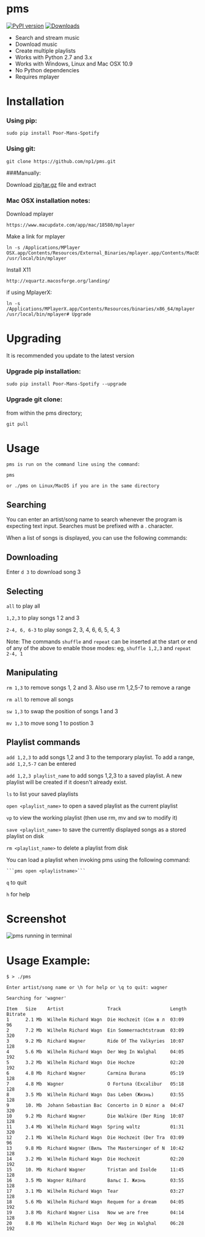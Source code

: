 pms
===
[![PyPI version](http://badge.fury.io/py/Poor-Mans-Spotify.png)](https://pypi.python.org/pypi/Poor-Mans-Spotify)
[![Downloads](https://pypip.in/d/Poor-Mans-Spotify/badge.png)](https://pypi.python.org/pypi/Poor-Mans-Spotify)


 - Search and stream music
 - Download music
 - Create multiple playlists
 - Works with Python 2.7 and 3.x
 - Works with Windows, Linux and Mac OSX 10.9
 - No Python dependencies
 - Requires mplayer

# Installation

### Using pip:
    
    sudo pip install Poor-Mans-Spotify

### Using git:

    git clone https://github.com/np1/pms.git
    
###Manually:

Download [zip](https://github.com/np1/pms/archive/master.zip)/[tar.gz](https://github.com/np1/pms/archive/master.tar.gz) file and extract

### Mac OSX installation notes:
    
Download mplayer

    https://www.macupdate.com/app/mac/18580/mplayer

Make a link for mplayer

    ln -s /Applications/MPlayer OSX.app/Contents/Resources/External_Binaries/mplayer.app/Contents/MacOS/mplayer /usr/local/bin/mplayer

Install X11

    http://xquartz.macosforge.org/landing/
    
if using MplayerX: 

    ln -s /Applications/MPlayerX.app/Contents/Resources/binaries/x86_64/mplayer /usr/local/bin/mplayer# Upgrade

# Upgrading

It is recommended you update to the latest version

### Upgrade pip installation:

    sudo pip install Poor-Mans-Spotify --upgrade

### Upgrade git clone:

from within the pms directory;

    git pull


# Usage

    pms is run on the command line using the command:
    
    pms
    
    or ./pms on Linux/MacOS if you are in the same directory


Searching
---------

You can enter an artist/song name to search whenever the program is expecting text
input. Searches must be prefixed with a . character.

When a list of songs is displayed, you can use the following commands:

Downloading
-----------
Enter ```d 3``` to download song 3

Selecting
---------

```all``` to play all

```1,2,3``` to play songs 1 2 and 3

```2-4, 6, 6-3``` to play songs 2, 3, 4, 6, 6, 5, 4, 3

Note: The commands ```shuffle``` and ```repeat``` can be inserted at the start or end of 
any of the above to enable those modes: eg, ```shuffle 1,2,3``` and ```repeat 2-4, 1```


Manipulating
------------
```rm 1,3``` to remove songs 1, 2 and 3.  Also use rm 1,2,5-7 to remove a range

```rm all``` to remove all songs

```sw 1,3``` to swap the position of songs 1 and 3

```mv 1,3``` to move song 1 to postion 3


Playlist commands
-----------------

```add 1,2,3``` to add songs 1,2 and 3 to the temporary playlist.  To add a range,
 ```add 1,2,5-7```  can be entered
    
```add 1,2,3 playlist_name``` to add songs 1,2,3 to a saved playlist.  A new playlist will be created if it doesn't already exist.

```ls``` to list your saved playlists

```open <playlist_name>``` to open a saved playlist as the current playlist

```vp``` to view the working playlist (then use rm, mv and sw to modify it)

```save <playlist_name>``` to save the currently displayed songs as a stored
    playlist on disk

```rm <playlist_name>``` to delete a playlist from disk

You can load a playlist when invoking pms using the following command:

    ```pms open <playlistname>```

```q``` to quit

```h``` for help


# Screenshot
![pms running in terminal](http://i.imgur.com/Oqyz5vk.png "pms running in terminal")

# Usage Example:

    $ > ./pms

    Enter artist/song name or \h for help or \q to quit: wagner

    Searching for 'wagner'

    Item   Size    Artist                Track                  Length   Bitrate 
    1      2.1 Mb  Wilhelm Richard Wagn  Die Hochzeit (Сон в л  03:09    96      
    2      7.2 Mb  Wilhelm Richard Wagn  Ein Sommernachtstraum  03:09    320     
    3      9.2 Mb  Richard Wagner        Ride Of The Valkyries  10:07    128     
    4      5.6 Mb  Wilhelm Richard Wagn  Der Weg In Walghal     04:05    192     
    5      3.2 Mb  Wilhelm Richard Wagn  Die Hochze             02:20    192     
    6      4.8 Mb  Richard Wagner        Carmina Burana         05:19    128     
    7      4.8 Mb  Wagner                O Fortuna (Excalibur   05:18    128     
    8      3.5 Mb  Wilhelm Richard Wagn  Das Leben (Жизнь)      03:55    128     
    9      10. Mb  Johann Sebastian Bac  Concerto in D minor a  04:47    320     
    10     9.2 Mb  Richard Wagner        Die Walküre (Der Ring  10:07    128     
    11     3.4 Mb  Wilhelm Richard Wagn  Spring waltz           01:31    320     
    12     2.1 Mb  Wilhelm Richard Wagn  Die Hochzeit (Der Tra  03:09    96      
    13     9.8 Mb  Richard Wagner (Виль  The Mastersinger of N  10:42    128     
    14     3.2 Mb  Wilhelm Richard Wagn  Die Hochzeit           02:20    192     
    15     10. Mb  Richard Wagner        Tristan and Isolde     11:45    128     
    16     3.5 Mb  Wagner Riñhard        Вальс I. Жизнь         03:55    128     
    17     3.1 Mb  Wilhelm Richard Wagn  Tear                   03:27    128     
    18     5.6 Mb  Wilhelm Richard Wagn  Requem for a dream     04:05    192     
    19     3.8 Mb  Richard Wagner Lisa   Now we are free        04:14    128     
    20     8.8 Mb  Wilhelm Richard Wagn  Der Weg in Walghal     06:28    192     


